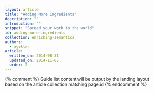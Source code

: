 ```yaml
---
layout: article
title: "Adding More Ingredients"
description: ""
introduction: ""
snippet: "Spread your work to the world"
id: adding-more-ingredients
collection: enriching-semantics
authors:
  - agektmr
article:
  written_on: 2014-08-31
  updated_on: 2014-11-05
  order: 2
---
```


{% comment %}
Guide list content will be output by the landing layout based on the article collection matching page.id
{% endcomment %}
